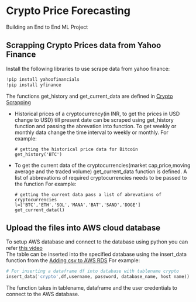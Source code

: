 # Crypto Price Forecasting
Building an End to End ML Project
## Scrapping Crypto Prices data from Yahoo Finance
Install the following libraries to use scrape data from yahoo finance:
```python
!pip install yahoofinancials
!pip install yfinance
 ```
 The functions get_history and get_current_data are defined in [Crypto Scrapping](https://github.com/kartikbandarwad99/Crypto/blob/main/Crypto_scrapping.py)
- Historical prices of a cryptocurrency(in INR, to get the prices in USD change to USD) till present date can be scraped using get_history function and passing the abrevation into   function. To get weekly or monthly data change the time interval to weekly or monthly.
  For example:
  ```
  # getting the historical price data for Bitcoin 
  get_history('BTC')
  ```
- To get the current data of the cryptocurrencies(market cap,price,moving average and the traded volume) get_current_data function is defined. A list of abbrevations of required cryptocurrencies needs to be passed to the function
  For example:
  ```
  # getting the current data pass a list of abrevations of cryptocurrencies
  l=['BTC','ETH','SOL','MANA','BAT','SAND','DOGE']
  get_current_data(l)
  ```
 
## Upload the files into AWS cloud database
To setup AWS database and connect to the database using python you can refer [this video](https://www.youtube.com/watch?v=RerDL93sBdY)</br>
The table can be inserted into the specified database using the insert_data function from the [Adding csv to AWS RDS](https://github.com/kartikbandarwad99/Crypto/blob/main/Adding%20csv%20to%20AWS%20RDS.py)
For example:
```python
# For inserting a dataframe df into database with tablename crypto
insert_data('crypto',df,username, password, database_name, host name))
```
The function takes in tablename, dataframe and the user credentials to connect to the AWS database.
